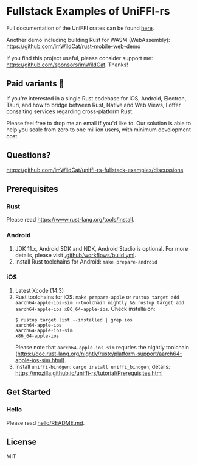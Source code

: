 # Fullstack Examples of UniFFI-rs

Full documentation of the UniFFI crates can be found [here](https://mozilla.github.io/uniffi-rs/Overview.html).

Another demo including building Rust for WASM (WebAssembly): <https://github.com/imWildCat/rust-mobile-web-demo>

If you find this project useful, please consider support me: <https://github.com/sponsors/imWildCat>.
Thanks!

## Paid variants 🚀

If you're interested in a single Rust codebase for iOS, Android, Electron, Tauri, and how to bridge between Rust, Native and Web Views, I offer consalting services regarding cross-platform Rust.

Please feel free to drop me an email if you'd like to. Our solution is able to help you scale from zero to one million users, with minimum development cost.

## Questions?

<https://github.com/imWildCat/uniffi-rs-fullstack-examples/discussions>

## Prerequisites

### Rust

Please read <https://www.rust-lang.org/tools/install>.

### Android

1. JDK 11.x, Android SDK and NDK, Android Studio is optional. For more details, please visit [.github/workflows/build.yml](.github/workflows/build.yml).
2. Install Rust toolchains for Android: `make prepare-android`

### iOS

1. Latest Xcode (14.3)
1. Rust toolchains for iOS: `make prepare-apple` or `rustup target add aarch64-apple-ios-sim --toolchain nightly && rustup target add aarch64-apple-ios x86_64-apple-ios`. Check installaion:
    ```shell
    $ rustup target list --installed | grep ios
    aarch64-apple-ios
    aarch64-apple-ios-sim
    x86_64-apple-ios
    ```
    Please note that `aarch64-apple-ios-sim` requries the nightly toolchain (<https://doc.rust-lang.org/nightly/rustc/platform-support/aarch64-apple-ios-sim.html>).
1. Install `uniffi-bindgen`: `cargo install uniffi_bindgen`, details: <https://mozilla.github.io/uniffi-rs/tutorial/Prerequisites.html>

## Get Started

### Hello

Please read [hello/README.md](hello/README.md).

## License

MIT
